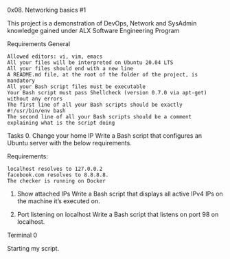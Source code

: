 0x08. Networking basics #1

This project is a demonstration of DevOps, Network and SysAdmin knowledge gained under ALX Software Engineering Program

Requirements
General

    Allowed editors: vi, vim, emacs
    All your files will be interpreted on Ubuntu 20.04 LTS
    All your files should end with a new line
    A README.md file, at the root of the folder of the project, is mandatory
    All your Bash script files must be executable
    Your Bash script must pass Shellcheck (version 0.7.0 via apt-get) without any errors
    The first line of all your Bash scripts should be exactly #!/usr/bin/env bash
    The second line of all your Bash scripts should be a comment explaining what is the script doing

Tasks
0. Change your home IP
Write a Bash script that configures an Ubuntu server with the below requirements.

Requirements:

    localhost resolves to 127.0.0.2
    facebook.com resolves to 8.8.8.8.
    The checker is running on Docker

1. Show attached IPs
Write a Bash script that displays all active IPv4 IPs on the machine it’s executed on.

2. Port listening on localhost
Write a Bash script that listens on port 98 on localhost.

Terminal 0

Starting my script.
